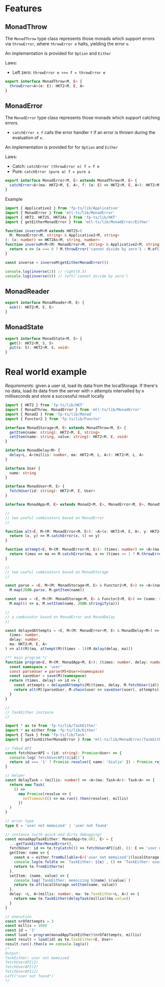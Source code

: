 # Features

## MonadThrow

The `MonadThrow` type class represents those monads which support errors via
`throwError`, where `throwError e` halts, yielding the error `e`.

An implementation is provided for `Option` and `Either`

Laws:

- Left zero: `throwError e >>= f = throwError e`

```ts
export interface MonadThrow<M, E> {
  throwError<A>(e: E): HKT2<M, E, A>
}
```

## MonadError

The `MonadError` type class represents those monads which support catching
errors.

- `catchError x f` calls the error handler `f` if an error is thrown during the
  evaluation of `x`.

An implementation is provided for for `Option` and `Either`

Laws:

- Catch: `catchError (throwError e) f = f e`
- Pure: `catchError (pure a) f = pure a`

```ts
export interface MonadError<M, E> extends MonadThrow<M, E> {
  catchError<A>(ma: HKT2<M, E, A>, f: (e: E) => HKT2<M, E, A>): HKT2<M, E, A>
}
```

Example

```ts
import { Applicative2 } from 'fp-ts/lib/Applicative'
import { MonadError } from 'mtl-ts/lib/MonadError'
import { HKT2, HKT2S, HKT2As } from 'fp-ts/lib/HKT'
import { getEitherMonadError } from 'mtl-ts/lib/MonadError/Either'

function inverseM<M extends HKT2S>(
  M: MonadError<M, string> & Applicative2<M, string>
): (x: number) => HKT2As<M, string, number>
function inverseM<M>(M: MonadError<M, string> & Applicative2<M, string>): (x: number) => HKT2<M, string, number> {
  return x => (x === 0 ? M.throwError('cannot divide by zero') : M.of(1 / x))
}

const inverse = inverseM(getEitherMonadError())

console.log(inverse(2)) // right(0.5)
console.log(inverse(0)) // left('cannot divide by zero')
```

## MonadReader

```ts
export interface MonadReader<M, E> {
  ask(): HKT2<M, E, E>
}
```

## MonadState

```ts
export interface MonadState<M, S> {
  get(): HKT2<M, S, S>
  put(s: S): HKT2<M, S, void>
}
```

# Real world example

*Requirements*: given a user id, load its data from the localStorage. If there's no data, load its data from the server with `n` attempts
intervalled by `m` milliseconds and store a successful result locally

```ts
import { HKT2 } from 'fp-ts/lib/HKT'
import { MonadThrow, MonadError } from 'mtl-ts/lib/MonadError'
import { Monad2 } from 'fp-ts/lib/Monad'
import { Functor2 } from 'fp-ts/lib/Functor'

interface MonadStorage<M, E> extends MonadThrow<M, E> {
  getItem(name: string): HKT2<M, E, string>
  setItem(name: string, value: string): HKT2<M, E, void>
}

interface MonadDelay<M> {
  delay<L, A>(millis: number, ma: HKT2<M, L, A>): HKT2<M, L, A>
}

interface User {
  name: string
}

interface MonadUser<M, E> {
  fetchUser(id: string): HKT2<M, E, User>
}

interface MonadApp<M, E> extends Monad2<M, E>, MonadError<M, E>, MonadStorage<M, E>, MonadDelay<M>, MonadUser<M, E> {}

//
// two useful combinators based on MonadError
//

function alt<E, M>(M: MonadError<M, E>): <A>(x: HKT2<M, E, A>, y: HKT2<M, E, A>) => HKT2<M, E, A> {
  return (x, y) => M.catchError(x, () => y)
}

function attempt<E, M>(M: MonadError<M, E>): (times: number) => <A>(ma: HKT2<M, E, A>) => HKT2<M, E, A> {
  return times => ma => M.catchError(ma, e => (times <= 1 ? M.throwError(e) : attempt(M)(times - 1)(ma)))
}

//
// two useful combinators based on MonadStorage
//

const parse = <E, M>(M: MonadStorage<M, E> & Functor2<M, E>) => <A>(name: string): HKT2<M, E, A> =>
  M.map(JSON.parse, M.getItem(name))

const save = <E, M>(M: MonadStorage<M, E> & Functor2<M, E>) => (name: string) => <A>(a: A): HKT2<M, E, A> =>
  M.map(() => a, M.setItem(name, JSON.stringify(a)))

//
// a combinator based on MonadError and MonadDelay
//

const delayedAttempts = <E, M>(M: MonadError<M, E> & MonadDelay<M>) => <A>(
  times: number,
  delay: number,
  ma: HKT2<M, E, A>
) => alt(M)(ma, attempt(M)(times - 1)(M.delay(delay, ma)))

/** main program */
function program<E, M>(M: MonadApp<M, E>): (times: number, delay: number) => (id: string) => HKT2<M, E, User> {
  const namespace = 'user'
  const parseUser = parse(M)<User>(namespace)
  const saveUser = save(M)(namespace)
  return (times, delay) => id => {
    const attempts = delayedAttempts(M)(times, delay, M.fetchUser(id))
    return alt(M)(parseUser, M.chain(user => saveUser(user), attempts))
  }
}

//
// TaskEither instance
//

import * as te from 'fp-ts/lib/TaskEither'
import * as either from 'fp-ts/lib/Either'
import { Task } from 'fp-ts/lib/Task'
import { getTaskEitherMonadError } from 'mtl-ts/lib/MonadError/TaskEither'

// faked API
const fetchUserAPI = (id: string): Promise<User> => {
  console.log(`fetchUserAPI(${id})`)
  return id === '1' ? Promise.resolve({ name: 'Giulio' }) : Promise.reject(undefined)
}

// helper
const delayTask = (millis: number) => <A>(ma: Task<A>): Task<A> => {
  return new Task(
    () =>
      new Promise(resolve => {
        setTimeout(() => ma.run().then(resolve), millis)
      })
  )
}

// error type
type E = 'user not memoized' | 'user not found'

// instance (with quick and dirty debugging)
const monadAppTaskEither: MonadApp<te.URI, E> = {
  ...getTaskEitherMonadError(),
  fetchUser: id => te.tryCatch(() => fetchUserAPI(id), (): E => 'user not found'),
  getItem: name => {
    const e = either.fromNullable<E>('user not memoized')(localStorage.getItem(name))
    console.log(e.fold(e => `TaskEither: ${e}`, () => 'TaskEither: user memoized'))
    return te.fromEither(e)
  },
  setItem: (name, value) => {
    console.log(`TaskEither: memoizing ${name} ${value}`)
    return te.of(localStorage.setItem(name, value))
  },
  delay: <L, A>(millis: number, ma: te.TaskEither<L, A>) => {
    return new te.TaskEither(delayTask(millis)(ma.value))
  }
}

// execution
const nrOfAttempts = 3
const millis = 1000
const id = '2'
const load = program(monadAppTaskEither)(nrOfAttempts, millis)
const result = load(id) as te.TaskEither<E, User>
result.run().then(x => console.log(x))
/*
Output:
TaskEither: user not memoized
fetchUserAPI(2)
fetchUserAPI(2)
fetchUserAPI(2)
Left("user not found")
*/
```
